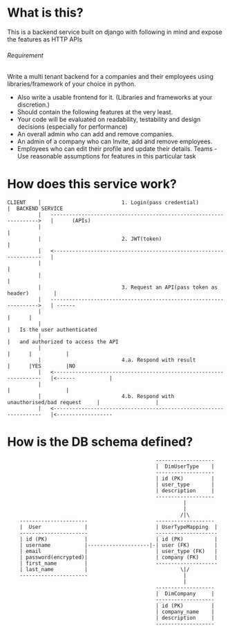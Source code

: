 # What is this?
This is a backend service built on django with following in mind and expose the features as HTTP APIs
###### Requirement
Write a multi tenant backend for a companies and their employees using libraries/framework of your choice in python. 
- Also write a usable frontend for it. (Libraries and frameworks at your discretion.) 
- Should contain the following features at the very least. 
- Your code will be evaluated on readability, testability and design decisions (especially for performance)
- An overall admin who can add and remove companies.
- An admin of a company who can Invite, add and remove employees.
- Employees who can edit their profile and update their details.
Teams - Use reasonable assumptions for features in this particular task

# How does this service work?

    CLIENT    |                          1. Login(pass credential)                      |  BACKEND SERVICE
              |   ------------------------------------------------------------------>   |      (APIs)
              |                                                                         |
              |                          2. JWT(token)                                  |
              |   <------------------------------------------------------------------   |
              |                                                                         |  
              |                                                                         |      
              |                          3. Request an API(pass token as header)        |
              |   ------------------------------------------------------------------>   | ------
              |                                                                         |      |
              |                                                                         |   Is the user authenticated
              |                                                                         |   and authorized to access the API
              |                                                                         |      |           |
              |                          4.a. Respond with result                       |      |YES        |NO
              |   <------------------------------------------------------------------   |<------           |
              |                                                                         |                  |
              |                          4.b. Respond with unauthorised/bad request     |                  |
              |   <------------------------------------------------------------------   |<------------------
              
# How is the DB schema defined?
                                                    -------------------
                                                    |  DimUserType    |
                                                    -------------------
                                                    | id (PK)         |                
                                                    | user_type       |
                                                    | description     |
                                                    -------------------
                                                             |
                                                             |
                                                            /|\                                                    
        ----------------------                      -------------------
        |  User              |                      | UserTypeMapping  |
        ----------------------                      --------------------
        | id (PK)            |                      | id (PK)          |
        | username           |--------------------|-| user (FK)        |
        | email              |                      | user_type (FK)   |
        | password(encrypted)|                      | company (FK)     |
        | first_name         |                      -------------------- 
        | last_name          |                              \|/
        ----------------------                               |
                                                             |
                                                    -------------------
                                                    |  DimCompany     |
                                                    -------------------
                                                    | id (PK)         |                
                                                    | company_name    |
                                                    | description     |
                                                    -------------------

